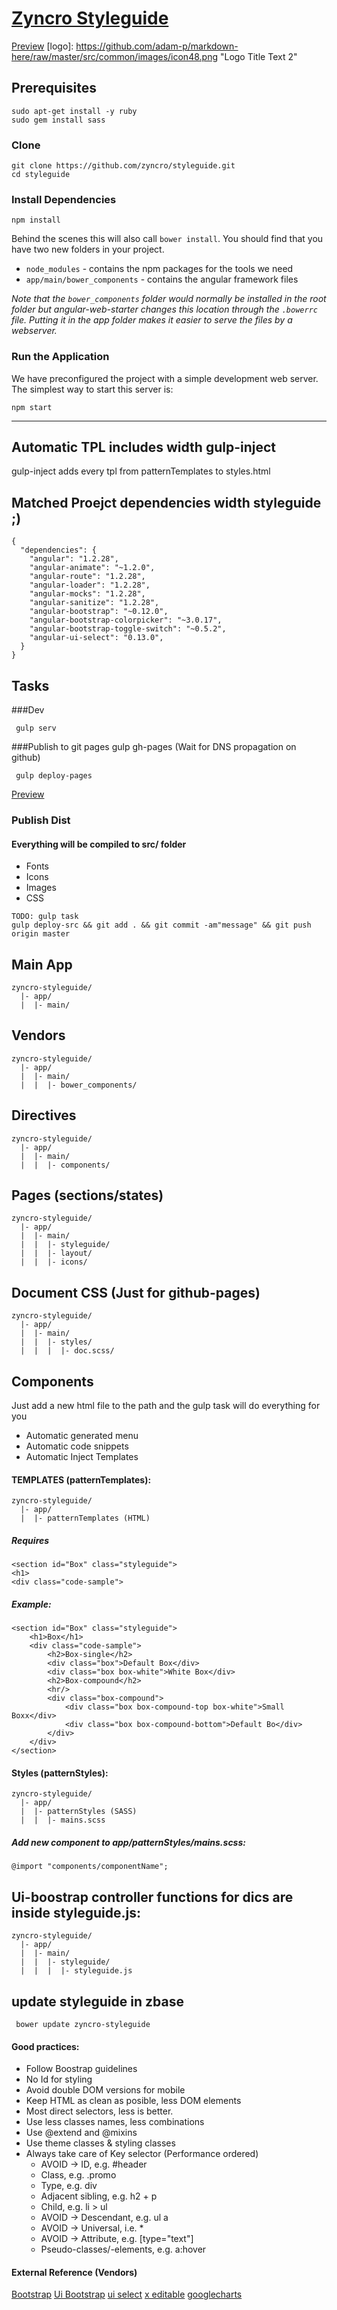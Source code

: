 
# [Zyncro Styleguide](http://zyncro.github.io/styleguide/#/styleguide)
[Preview](http://zyncro.github.io/styleguide/#/styleguide)
[logo]: https://github.com/adam-p/markdown-here/raw/master/src/common/images/icon48.png "Logo Title Text 2"


## Prerequisites


```
sudo apt-get install -y ruby
sudo gem install sass
```

### Clone

```
git clone https://github.com/zyncro/styleguide.git
cd styleguide
```

### Install Dependencies

```
npm install
```

Behind the scenes this will also call `bower install`.  You should find that you have two new
folders in your project.

* `node_modules` - contains the npm packages for the tools we need
* `app/main/bower_components` - contains the angular framework files

*Note that the `bower_components` folder would normally be installed in the root folder but
angular-web-starter changes this location through the `.bowerrc` file.  Putting it in the app folder makes
it easier to serve the files by a webserver.*

### Run the Application

We have preconfigured the project with a simple development web server.  The simplest way to start
this server is:

```
npm start
```

---


## Automatic TPL includes width gulp-inject
gulp-inject adds every tpl from patternTemplates to styles.html



## Matched Proejct dependencies width styleguide ;)

```
{
  "dependencies": {
    "angular": "1.2.28",
    "angular-animate": "~1.2.0",
    "angular-route": "1.2.28",
    "angular-loader": "1.2.28",
    "angular-mocks": "1.2.28",
    "angular-sanitize": "1.2.28",
    "angular-bootstrap": "~0.12.0",
    "angular-bootstrap-colorpicker": "~3.0.17",
    "angular-bootstrap-toggle-switch": "~0.5.2",
    "angular-ui-select": "0.13.0",
  }
}
```



## Tasks

###Dev
```
 gulp serv
```

###Publish to git pages gulp gh-pages (Wait for DNS propagation on github)
```
 gulp deploy-pages
```
[Preview](http://zyncro.github.io/styleguide/#/styleguide)

### Publish Dist
#### Everything will be compiled to src/ folder
  
  - Fonts
  - Icons
  - Images
  - CSS

```
TODO: gulp task
gulp deploy-src && git add . && git commit -am"message" && git push origin master
```

## Main App

```
zyncro-styleguide/
  |- app/
  |  |- main/
```

## Vendors

```
zyncro-styleguide/
  |- app/
  |  |- main/
  |  |  |- bower_components/
```

## Directives

```
zyncro-styleguide/
  |- app/
  |  |- main/
  |  |  |- components/
```

## Pages (sections/states)

```
zyncro-styleguide/
  |- app/
  |  |- main/
  |  |  |- styleguide/
  |  |  |- layout/
  |  |  |- icons/
```

## Document CSS (Just for github-pages)

```
zyncro-styleguide/
  |- app/
  |  |- main/
  |  |  |- styles/
  |  |  |  |- doc.scss/
```



## Components
Just add a new html file to the path and the gulp task will do everything for you

- Automatic generated menu
- Automatic code snippets
- Automatic Inject Templates



#### TEMPLATES (patternTemplates):

```
zyncro-styleguide/
  |- app/
  |  |- patternTemplates (HTML)
```

##### Requires


```
<section id="Box" class="styleguide">
<h1>
<div class="code-sample">
```


##### Example:

```
<section id="Box" class="styleguide">
    <h1>Box</h1>
    <div class="code-sample">
        <h2>Box-single</h2>
        <div class="box">Default Box</div>
        <div class="box box-white">White Box</div>
        <h2>Box-compound</h2>
        <hr/>
        <div class="box-compound">
            <div class="box box-compound-top box-white">Small Boxx</div>
            <div class="box box-compound-bottom">Default Bo</div>
        </div>
    </div>
</section>
```


#### Styles (patternStyles):

```
zyncro-styleguide/
  |- app/
  |  |- patternStyles (SASS)
  |  |	|- mains.scss
```

##### Add new component to app/patternStyles/mains.scss:

```
@import "components/componentName";
```


## Ui-boostrap controller functions for dics are inside  styleguide.js:

```
zyncro-styleguide/
  |- app/
  |  |- main/
  |  |  |- styleguide/
  |  |  |  |- styleguide.js
```



## update styleguide in zbase

```
 bower update zyncro-styleguide
```

#### Good practices:

- Follow Boostrap guidelines
- No Id for styling
- Avoid double DOM versions for mobile
- Keep HTML as clean as posible, less DOM elements
- Most direct selectors, less is better.
- Use less classes names, less combinations
- Use @extend and @mixins
- Use theme classes & styling classes
- Always take care of Key selector (Performance ordered)
  - AVOID -> ID, e.g. #header 
  - Class, e.g. .promo 
  - Type, e.g. div 
  - Adjacent sibling, e.g. h2 + p 
  - Child, e.g. li > ul 
  - AVOID -> Descendant, e.g. ul a 
  - AVOID -> Universal, i.e. * 
  - AVOID -> Attribute, e.g. [type="text"] 
  - Pseudo-classes/-elements, e.g. a:hover


#### External Reference (Vendors)
  
[Bootstrap](http://getbootstrap.com/css)
[Ui Bootstrap](https://angular-ui.github.io/bootstrap/)
[ui select](https://github.com/angular-ui/ui-select)
[x editable](https://vitalets.github.io/angular-xeditable)
[googlecharts](http://angular-google-chart.github.io/)


